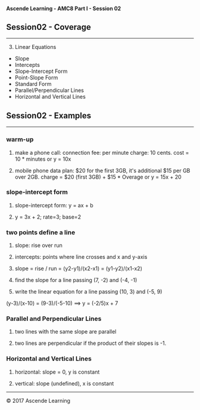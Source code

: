 #### Ascende Learning - AMC8 Part I - Session 02
## Session02 - Coverage
- - - 

3. Linear Equations
  - Slope
  - Intercepts
  - Slope-Intercept Form
  - Point-Slope Form
  - Standard Form
  - Parallel/Perpendicular Lines
  - Horizontal and Vertical Lines


## Session02 - Examples
- - - 

### warm-up
1. make a phone call: connection fee: per minute charge: 10 cents. cost = 10 * minutes or y = 10x

2. mobile phone data plan: $20 for the first 3GB, it's additional $15 per GB over 2GB. charge = $20 (first 3GB) + $15 * Overage or y = 15x + 20

### slope-intercept form
1. slope-intercept form: y = ax + b
 
2. y = 3x + 2; rate=3; base=2

### two points define a line
1. slope: rise over run

2. intercepts: points where line crosses and x and y-axis

3. slope = rise / run = (y2-y1)/(x2-x1) = (y1-y2)/(x1-x2)

4. find the slope for a line passing (7, -2) and (-4, -1)

5. write the linear equation for a line passing (10, 3) and (-5, 9)

(y-3)/(x-10) = (9-3)/(-5-10) ==> y = (-2/5)x + 7

### Parallel and Perpendicular Lines
1. two lines with the same slope are parallel

2. two lines are perpendicular if the product of their slopes is -1.

### Horizontal and Vertical Lines
1. horizontal: slope = 0, y is constant

2. vertical: slope (undefined), x is constant
- - - 

<div class="footer">
    &copy; 2017 Ascende Learning
</div>

  
